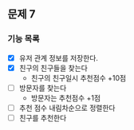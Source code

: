 ## 문제 7
### 기능 목록
-[x] 유저 관계 정보를 저장한다.
-[x] 친구의 친구들을 찾는다
  - 친구의 친구일시 추천점수 +10점
-[ ] 방문자를 찾는다
  - 방문자는 추천점수 +1점
-[ ] 추천 점수 내림차순으로 정렬한다
-[ ] 친구를 추천한다